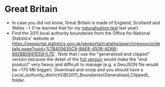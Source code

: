 Great Britain
=============
- In case you did not know, Great Britain is made of England, Scotland and Wales :-) (I've learned that for my [naturalisation test](https://www.gov.uk/life-in-the-uk-test/book-life-in-uk-test) last year)
- Find the 2011 local authority boundaries from the Office for National Statistics' website at https://geoportal.statistics.gov.uk/geoportal/catalog/search/resource/details.page?uuid=%7B405635C9-8AE8-4508-AD66-892BB0691DDA%7D . Note that I use the "generalised and clipped" version because the detail of the [full version](https://geoportal.statistics.gov.uk/geoportal/catalog/search/resource/details.page?uuid=%7B88D90EC4-C8E0-4432-AD5B-33DE6F5C215B%7D) would make the "end product" very heavy and difficult to manage (e.g. a GeoJSON file would be ~170 Mb bigger). Download and unzip and you should have a _Local_authority_district_(GB)_2011_Boundaries_(Generalised_Clipped)_ folder. 
